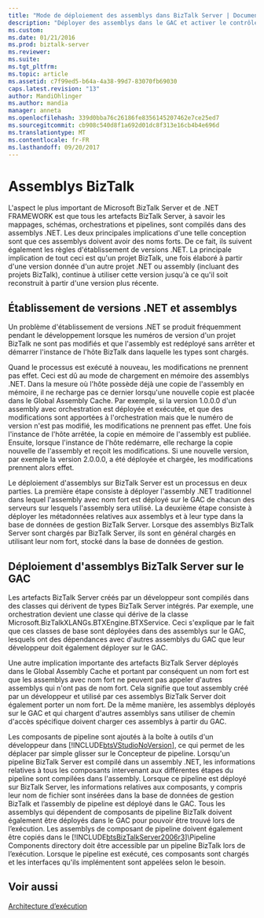 ```yaml
---
title: "Mode de déploiement des assemblys dans BizTalk Server | Documents Microsoft"
description: "Déployer des assemblys dans le GAC et activer le contrôle de version pour les assemblys dans BizTalk Server"
ms.custom: 
ms.date: 01/21/2016
ms.prod: biztalk-server
ms.reviewer: 
ms.suite: 
ms.tgt_pltfrm: 
ms.topic: article
ms.assetid: c7f99ed5-b64a-4a38-99d7-83070fb69030
caps.latest.revision: "13"
author: MandiOhlinger
ms.author: mandia
manager: anneta
ms.openlocfilehash: 339d0bba76c26186fe8356145207462e7ce25ed7
ms.sourcegitcommit: cb908c540d8f1a692d01dc8f313e16cb4b4e696d
ms.translationtype: MT
ms.contentlocale: fr-FR
ms.lasthandoff: 09/20/2017
---
```

# <a name="biztalk-assemblies"></a>Assemblys BizTalk
L'aspect le plus important de Microsoft BizTalk Server et de .NET FRAMEWORK est que tous les artefacts BizTalk Server, à savoir les mappages, schémas, orchestrations et pipelines, sont compilés dans des assemblys .NET. Les deux principales implications d'une telle conception sont que ces assemblys doivent avoir des noms forts. De ce fait, ils suivent également les règles d'établissement de versions .NET. La principale implication de tout ceci est qu'un projet BizTalk, une fois élaboré à partir d'une version donnée d'un autre projet .NET ou assembly (incluant des projets BizTalk), continue à utiliser cette version jusqu'à ce qu'il soit reconstruit à partir d'une version plus récente.  
  
## <a name="net-versioning-and-assemblies"></a>Établissement de versions .NET et assemblys  
 Un problème d'établissement de versions .NET se produit fréquemment pendant le développement lorsque les numéros de version d'un projet BizTalk ne sont pas modifiés et que l'assembly est redéployé sans arrêter et démarrer l'instance de l'hôte BizTalk dans laquelle les types sont chargés.  
  
 Quand le processus est exécuté à nouveau, les modifications ne prennent pas effet. Ceci est dû au mode de chargement en mémoire des assemblys .NET. Dans la mesure où l'hôte possède déjà une copie de l'assembly en mémoire, il ne recharge pas ce dernier lorsqu'une nouvelle copie est placée dans le Global Assembly Cache. Par exemple, si la version 1.0.0.0 d'un assembly avec orchestration est déployée et exécutée, et que des modifications sont apportées à l'orchestration mais que le numéro de version n'est pas modifié, les modifications ne prennent pas effet. Une fois l'instance de l'hôte arrêtée, la copie en mémoire de l'assembly est publiée. Ensuite, lorsque l'instance de l'hôte redémarre, elle recharge la copie nouvelle de l'assembly et reçoit les modifications. Si une nouvelle version, par exemple la version 2.0.0.0, a été déployée et chargée, les modifications prennent alors effet.  
  
 Le déploiement d'assemblys sur BizTalk Server est un processus en deux parties. La première étape consiste à déployer l'assembly .NET traditionnel dans lequel l'assembly avec nom fort est déployé sur le GAC de chacun des serveurs sur lesquels l'assembly sera utilisé. La deuxième étape consiste à déployer les métadonnées relatives aux assemblys et à leur type dans la base de données de gestion BizTalk Server. Lorsque des assemblys BizTalk Server sont chargés par BizTalk Server, ils sont en général chargés en utilisant leur nom fort, stocké dans la base de données de gestion.  
  
## <a name="deploying-biztalk-server-assemblies-to-the-gac"></a>Déploiement d'assemblys BizTalk Server sur le GAC  
 Les artefacts BizTalk Server créés par un développeur sont compilés dans des classes qui dérivent de types BizTalk Server intégrés. Par exemple, une orchestration devient une classe qui dérive de la classe Microsoft.BizTalkXLANGs.BTXEngine.BTXService. Ceci s'explique par le fait que ces classes de base sont déployées dans des assemblys sur le GAC, lesquels ont des dépendances avec d'autres assemblys du GAC que leur développeur doit également déployer sur le GAC.  
  
 Une autre implication importante des artefacts BizTalk Server déployés dans le Global Assembly Cache et portant par conséquent un nom fort est que les assemblys avec nom fort ne peuvent pas appeler d'autres assemblys qui n'ont pas de nom fort. Cela signifie que tout assembly créé par un développeur et utilisé par ces assemblys BizTalk Server doit également porter un nom fort. De la même manière, les assemblys déployés sur le GAC et qui chargent d'autres assemblys sans utiliser de chemin d'accès spécifique doivent charger ces assemblys à partir du GAC.  
  
 Les composants de pipeline sont ajoutés à la boîte à outils d'un développeur dans [!INCLUDE[btsVStudioNoVersion](../includes/btsvstudionoversion-md.md)], ce qui permet de les déplacer par simple glisser sur le Concepteur de pipeline. Lorsqu'un pipeline BizTalk Server est compilé dans un assembly .NET, les informations relatives à tous les composants intervenant aux différentes étapes du pipeline sont compilées dans l'assembly. Lorsque ce pipeline est déployé sur BizTalk Server, les informations relatives aux composants, y compris leur nom de fichier sont insérées dans la base de données de gestion BizTalk et l’assembly de pipeline est déployé dans le GAC. Tous les assemblys qui dépendent de composants de pipeline BizTalk doivent également être déployés dans le GAC pour pouvoir être trouvé lors de l’exécution. Les assemblys de composant de pipeline doivent également être copiés dans le [!INCLUDE[btsBizTalkServer2006r3](../includes/btsbiztalkserver2006r3-md.md)]\Pipeline Components directory doit être accessible par un pipeline BizTalk lors de l’exécution. Lorsque le pipeline est exécuté, ces composants sont chargés et les interfaces qu'ils implémentent sont appelées selon le besoin.  
  
## <a name="see-also"></a>Voir aussi  
 [Architecture d’exécution](../core/runtime-architecture.md)